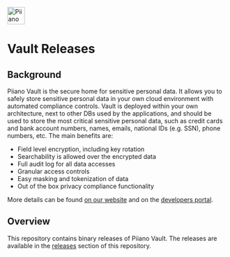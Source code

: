 <p>
  <a href="https://piiano.com/pii-data-privacy-vault/">
    <picture>
      <source media="(prefers-color-scheme: dark)" srcset="https://piiano.com/docs/img/logo-developers-dark.svg">
      <source media="(prefers-color-scheme: light)" srcset="https://piiano.com/wp-content/uploads/piiano-logo-developers.png">
      <img alt="Piiano Vault" src="https://piiano.com/wp-content/uploads/piiano-logo-developers.png" height="40" />
    </picture>
  </a>
</p>

# Vault Releases

## Background
Piiano Vault is the secure home for sensitive personal data. It allows you to safely store sensitive personal data in your own cloud environment with
automated compliance controls.
Vault is deployed within your own architecture, next to other DBs used by the applications, and should be used to store the most critical sensitive personal data, such as credit cards and bank account numbers, names, emails, national IDs (e.g. SSN), phone numbers, etc.
The main benefits are:
- Field level encryption, including key rotation
- Searchability is allowed over the encrypted data
- Full audit log for all data accesses
- Granular access controls
- Easy masking and tokenization of data
- Out of the box privacy compliance functionality

More details can be found [on our website](https://piiano.com/pii-data-privacy-vault/) and on the [developers portal](https://piiano.com/docs/).

## Overview

This repository contains binary releases of Piiano Vault. The releases are available in the [releases](https://github.com/piiano/vault-releases/releases) section of this repository.
